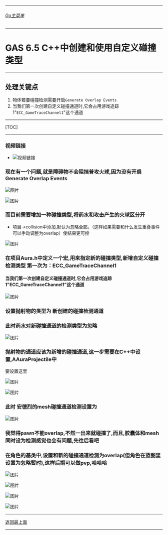 ___________________________________________________________________________________________
###### [Go主菜单](../MainMenu.md)
___________________________________________________________________________________________

# GAS 6.5 C++中创建和使用自定义碰撞类型
___________________________________________________________________________________________
## 处理关键点
1. 物体若要碰撞检测需要开启`Generate Overlap Events`
2. 当我们第一次创建自定义碰撞通道时,它会占用游戏追踪1"`ECC_GameTraceChannel1`"这个通道
___________________________________________________________________________________________

[TOC]

___________________________________________________________________________________________



### 视频链接
  - ![视频链接](https://b23.tv/S4qK6oc)

### 现在有一个问题,就是障碍物不会阻挡普攻火球,因为没有开启Generate Overlap Events

  
 
![图片](https://github.com/liyunlong618/LiYunLongKnowledgeLibrary/blob/main/UECPP/Models/GAS/GAS_2_Aura/DetailContent/Image/GAS_045/01.png?raw=true)


 
![图片](https://github.com/liyunlong618/LiYunLongKnowledgeLibrary/blob/main/UECPP/Models/GAS/GAS_2_Aura/DetailContent/Image/GAS_045/02.png?raw=true)

### 而目前需要增加一种碰撞类型,将药水和攻击产生的火球区分开

- 项目->collision中添加,默认为忽略全部。（这样如果需要和什么发生重叠事件可以手动调整为overlap）使结果更可控

 
![图片](https://github.com/liyunlong618/LiYunLongKnowledgeLibrary/blob/main/UECPP/Models/GAS/GAS_2_Aura/DetailContent/Image/GAS_045/03.png?raw=true)

### 在项目Aura.h中定义一个宏,用来指定新的碰撞类型,新增自定义碰撞检测类型 第一次为：ECC_GameTraceChannel1

#### 当我们第一次创建自定义碰撞通道时,它会占用游戏追踪1"ECC_GameTraceChannel1"这个通道
 
![图片](https://github.com/liyunlong618/LiYunLongKnowledgeLibrary/blob/main/UECPP/Models/GAS/GAS_2_Aura/DetailContent/Image/GAS_045/04.png?raw=true)

### 设置抛射物的类型为 新创建的碰撞检测通道

### 此时药水对新碰撞通道的检测类型为忽略

 
![图片](https://github.com/liyunlong618/LiYunLongKnowledgeLibrary/blob/main/UECPP/Models/GAS/GAS_2_Aura/DetailContent/Image/GAS_045/05.png?raw=true)

### 抛射物的通道应该为新增的碰撞通道,这一步需要在C++中设置,AAuraProjectile中

要设置这里
 
![图片](https://github.com/liyunlong618/LiYunLongKnowledgeLibrary/blob/main/UECPP/Models/GAS/GAS_2_Aura/DetailContent/Image/GAS_045/06.png?raw=true)

 
![图片](https://github.com/liyunlong618/LiYunLongKnowledgeLibrary/blob/main/UECPP/Models/GAS/GAS_2_Aura/DetailContent/Image/GAS_045/07.png?raw=true)

### 此时 安德烈的mesh碰撞通道检测设置为

 
![图片](https://github.com/liyunlong618/LiYunLongKnowledgeLibrary/blob/main/UECPP/Models/GAS/GAS_2_Aura/DetailContent/Image/GAS_045/08.png?raw=true)

### 我觉得pawn不能overlap,不然一出来就碰撞了,而且,胶囊体和mesh同时设为检测感觉也会有问题,先往后看吧

### 在角色的基类中,设置和新的碰撞通道检测为overlap(但角色在蓝图里设置为忽略暂时),这样后期可以做pvp,哈哈哈

 
![图片](https://github.com/liyunlong618/LiYunLongKnowledgeLibrary/blob/main/UECPP/Models/GAS/GAS_2_Aura/DetailContent/Image/GAS_045/09.jpg?raw=true)
 
![图片](https://github.com/liyunlong618/LiYunLongKnowledgeLibrary/blob/main/UECPP/Models/GAS/GAS_2_Aura/DetailContent/Image/GAS_045/10.png?raw=true)
 
![图片](https://github.com/liyunlong618/LiYunLongKnowledgeLibrary/blob/main/UECPP/Models/GAS/GAS_2_Aura/DetailContent/Image/GAS_045/11.png?raw=true)

 
![图片](https://github.com/liyunlong618/LiYunLongKnowledgeLibrary/blob/main/UECPP/Models/GAS/GAS_2_Aura/DetailContent/Image/GAS_045/12.png?raw=true)

___________________________________________________________________________________________

[返回最上面](#Go主菜单)
___________________________________________________________________________________________